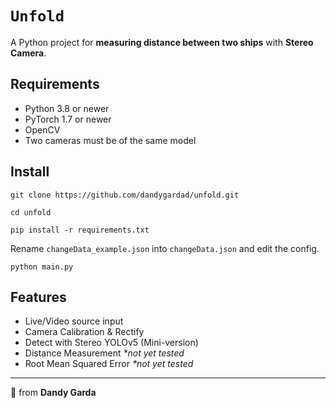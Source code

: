# ``Unfold``
A Python project for **measuring distance between two ships** with **Stereo Camera**.

## Requirements
- Python 3.8 or newer
- PyTorch 1.7 or newer
- OpenCV
- Two cameras must be of the same model

## Install
```
git clone https://github.com/dandygardad/unfold.git

cd unfold

pip install -r requirements.txt
```

Rename `changeData_example.json` into `changeData.json` and edit the config.

```
python main.py
```

## Features
- Live/Video source input
- Camera Calibration & Rectify
- Detect with Stereo YOLOv5 (Mini-version)
- Distance Measurement *\*not yet tested*
- Root Mean Squared Error *\*not yet tested*

---

🌸 from **Dandy Garda**
